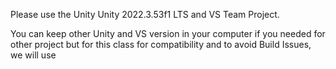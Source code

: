 
Please use the Unity Unity 2022.3.53f1 LTS and VS Team Project.

You can keep other Unity and VS version in your computer if you needed for other project but for this class for compatibility and to avoid Build Issues, we will use
